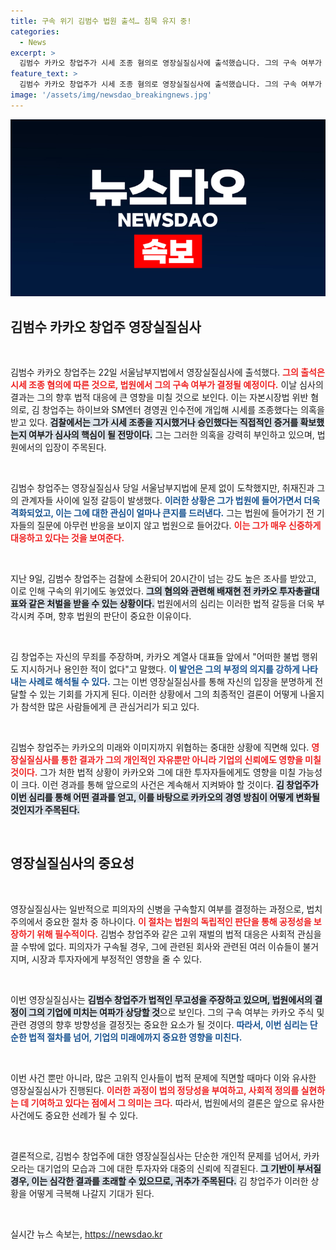 ```yaml
---
title: 구속 위기 김범수 법원 출석… 침묵 유지 중!
categories:
  - News
excerpt: >
  김범수 카카오 창업주가 시세 조종 혐의로 영장실질심사에 출석했습니다. 그의 구속 여부가 결정될 이번 심사에서 검찰은 결정적 증거를 확보했는지 주목받고 있습니다. 과연 그가 이 위기를 넘길 수 있을지 관심이 집중됩니다!
feature_text: >
  김범수 카카오 창업주가 시세 조종 혐의로 영장실질심사에 출석했습니다. 그의 구속 여부가 결정될 이번 심사에서 검찰은 결정적 증거를 확보했는지 주목받고 있습니다. 과연 그가 이 위기를 넘길 수 있을지 관심이 집중됩니다!
image: '/assets/img/newsdao_breakingnews.jpg'
---
```


<p><img src="/assets/img/newsdao_breakingnews.jpg" alt="ranknews 속보" /></p>

<h2 data-ke-size="size26">김범수 카카오 창업주 영장실질심사</h2>

<p data-ke-size="size16">&nbsp;</p>

<p>김범수 카카오 창업주는 22일 서울남부지법에서 영장실질심사에 출석했다. <b><span style="color: #ee2323;">그의 출석은 시세 조종 혐의에 따른 것으로, 법원에서 그의 구속 여부가 결정될 예정이다.</span></b> 이날 심사의 결과는 그의 향후 법적 대응에 큰 영향을 미칠 것으로 보인다. 이는 자본시장법 위반 혐의로, 김 창업주는 하이브와 SM엔터 경영권 인수전에 개입해 시세를 조종했다는 의혹을 받고 있다. <b><span style="background-color: #21538527;">검찰에서는 그가 시세 조종을 지시했거나 승인했다는 직접적인 증거를 확보했는지 여부가 심사의 핵심이 될 전망이다.</span></b> 그는 그러한 의혹을 강력히 부인하고 있으며, 법원에서의 입장이 주목된다.</p>

<p data-ke-size="size16">&nbsp;</p>

<p>김범수 창업주는 영장실질심사 당일 서울남부지법에 문제 없이 도착했지만, 취재진과 그의 관계자들 사이에 일정 갈등이 발생했다. <b><span style="color: #1a5490;">이러한 상황은 그가 법원에 들어가면서 더욱 격화되었고, 이는 그에 대한 관심이 얼마나 큰지를 드러낸다.</span></b> 그는 법원에 들어가기 전 기자들의 질문에 아무런 반응을 보이지 않고 법원으로 들어갔다. <b><span style="color: #ee2323;">이는 그가 매우 신중하게 대응하고 있다는 것을 보여준다.</span></b></p>

<p data-ke-size="size16">&nbsp;</p>

<p>지난 9일, 김범수 창업주는 검찰에 소환되어 20시간이 넘는 강도 높은 조사를 받았고, 이로 인해 구속의 위기에도 놓였었다. <b><span style="background-color: #21538527;">그의 혐의와 관련해 배재현 전 카카오 투자총괄대표와 같은 처벌을 받을 수 있는 상황이다.</span></b> 법원에서의 심리는 이러한 법적 갈등을 더욱 부각시켜 주며, 향후 법원의 판단이 중요한 이유이다.</p>

<p data-ke-size="size16">&nbsp;</p>

<p>김 창업주는 자신의 무죄를 주장하며, 카카오 계열사 대표들 앞에서 "어떠한 불법 행위도 지시하거나 용인한 적이 없다"고 말했다. <b><span style="color: #1a5490;">이 발언은 그의 부정의 의지를 강하게 나타내는 사례로 해석될 수 있다.</span></b> 그는 이번 영장실질심사를 통해 자신의 입장을 분명하게 전달할 수 있는 기회를 가지게 된다. 이러한 상황에서 그의 최종적인 결론이 어떻게 나올지가 참석한 많은 사람들에게 큰 관심거리가 되고 있다.</p>

<p data-ke-size="size16">&nbsp;</p>

<p>김범수 창업주는 카카오의 미래와 이미지까지 위협하는 중대한 상황에 직면해 있다. <b><span style="color: #ee2323;">영장실질심사를 통한 결과가 그의 개인적인 자유뿐만 아니라 기업의 신뢰에도 영향을 미칠 것이다.</span></b> 그가 처한 법적 상황이 카카오와 그에 대한 투자자들에게도 영향을 미칠 가능성이 크다. 이런 경과를 통해 앞으로의 사건은 계속해서 지켜봐야 할 것이다. <b><span style="background-color: #21538527;">김 창업주가 이번 심리를 통해 어떤 결과를 얻고, 이를 바탕으로 카카오의 경영 방침이 어떻게 변화될 것인지가 주목된다.</span></b></p>

<p data-ke-size="size16">&nbsp;</p> 

<h2 data-ke-size="size26">영장실질심사의 중요성</h2>

<p data-ke-size="size16">&nbsp;</p>

<p>영장실질심사는 일반적으로 피의자의 신병을 구속할지 여부를 결정하는 과정으로, 법치주의에서 중요한 절차 중 하나이다. <b><span style="color: #ee2323;">이 절차는 법원의 독립적인 판단을 통해 공정성을 보장하기 위해 필수적이다.</span></b> 김범수 창업주와 같은 고위 재벌의 법적 대응은 사회적 관심을 끌 수밖에 없다. 피의자가 구속될 경우, 그에 관련된 회사와 관련된 여러 이슈들이 불거지며, 시장과 투자자에게 부정적인 영향을 줄 수 있다.</p>

<p data-ke-size="size16">&nbsp;</p>

<p>이번 영장실질심사는 <b><span style="background-color: #21538527;">김범수 창업주가 법적인 무고성을 주장하고 있으며, 법원에서의 결정이 그의 기업에 미치는 여파가 상당할 것</span></b>으로 보인다. 그의 구속 여부는 카카오 주식 및 관련 경영의 향후 방향성을 결정짓는 중요한 요소가 될 것이다. <b><span style="color: #1a5490;">따라서, 이번 심리는 단순한 법적 절차를 넘어, 기업의 미래에까지 중요한 영향을 미친다.</span></b></p>

<p data-ke-size="size16">&nbsp;</p>

<p>이번 사건 뿐만 아니라, 많은 고위직 인사들이 법적 문제에 직면할 때마다 이와 유사한 영장실질심사가 진행된다. <b><span style="color: #ee2323;">이러한 과정이 법의 정당성을 부여하고, 사회적 정의를 실현하는 데 기여하고 있다는 점에서 그 의미는 크다.</span></b> 따라서, 법원에서의 결론은 앞으로 유사한 사건에도 중요한 선례가 될 수 있다. </p>

<p data-ke-size="size16">&nbsp;</p>

<p>결론적으로, 김범수 창업주에 대한 영장실질심사는 단순한 개인적 문제를 넘어서, 카카오라는 대기업의 모습과 그에 대한 투자자와 대중의 신뢰에 직결된다. <b><span style="background-color: #21538527;">그 기반이 부서질 경우, 이는 심각한 결과를 초래할 수 있으므로, 귀추가 주목된다.</span></b> 김 창업주가 이러한 상황을 어떻게 극복해 나갈지 기대가 된다. </p>

<p data-ke-size="size16">&nbsp;</p>
실시간 뉴스 속보는, <a href="https://newsdao.kr" rel="dofollow">https://newsdao.kr</a>


